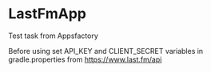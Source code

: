 # LastFmApp

Test task from Appsfactory

Before using set API_KEY and CLIENT_SECRET variables in gradle.properties from https://www.last.fm/api

